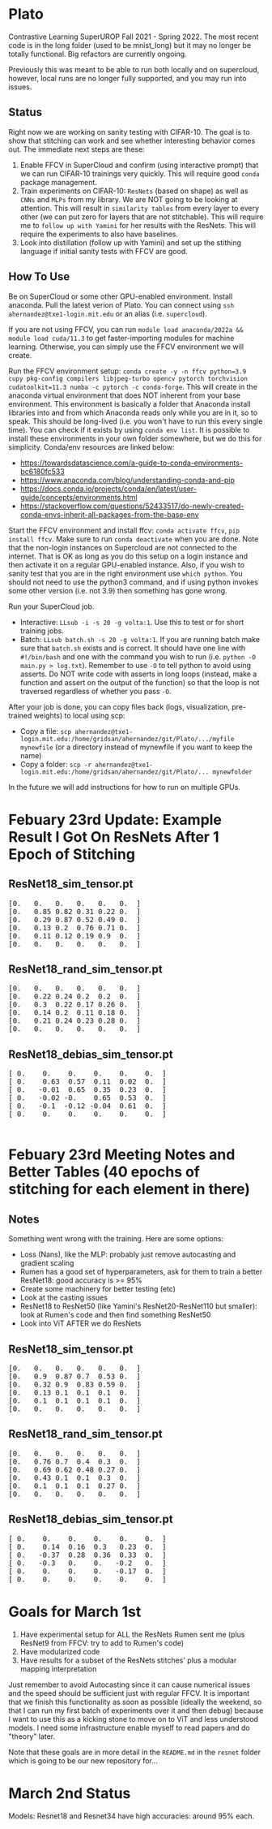 # Plato
Contrastive Learning SuperUROP Fall 2021 - Spring 2022. The most recent code is in the long folder (used to be mnist_long) but it may no longer be totally functional. Big refactors are currently ongoing.

Previously this was meant to be able to run both locally and on supercloud, however, local runs are no longer fully supported, and you may run into issues.

## Status
Right now we are working on sanity testing with CIFAR-10. The goal is to show that stitching can work and see whether interesting behavior comes out. The immediate next steps are these:
1. Enable FFCV in SuperCloud and confirm (using interactive prompt) that we can run CIFAR-10 trainings very quickly. This will require good `conda` package management.
2. Train experiments on CIFAR-10: `ResNets` (based on shape) as well as `CNNs` and `MLPs` from my library. We are NOT going to be looking at attention. This will result in `similarity tables` from every layer to every other (we can put zero for layers that are not stitchable). This will require me to `follow up with Yamini` for her results with the ResNets. This will require the experiments to also have baselines.
3. Look into distillation (follow up with Yamini) and set up the stithing language if initial sanity tests with FFCV are good.

## How To Use
Be on SuperCloud or some other GPU-enabled environment. Install anaconda. Pull the latest verion of Plato. You can connect using `ssh ahernandez@txe1-login.mit.edu` or an alias (i.e. `supercloud`).

If you are not using FFCV, you can run `module load anaconda/2022a && module load cuda/11.3` to get faster-importing modules for machine learning. Otherwise, you can simply use the FFCV environment we will create.

Run the FFCV environment setup: `conda create -y -n ffcv python=3.9 cupy pkg-config compilers libjpeg-turbo opencv pytorch torchvision cudatoolkit=11.3 numba -c pytorch -c conda-forge`. This will create in the anaconda virtual environment that does NOT inherent from your base environment. This environment is basically a folder that Anaconda install libraries into and from which Anaconda reads only while you are in it, so to speak. This should be long-lived (i.e. you won't have to run this every single time). You can check if it exists by using `conda env list`. It is possible to install these environments in your own folder somewhere, but we do this for simplicity. Conda/env resources are linked below:
- https://towardsdatascience.com/a-guide-to-conda-environments-bc6180fc533
- https://www.anaconda.com/blog/understanding-conda-and-pip
- https://docs.conda.io/projects/conda/en/latest/user-guide/concepts/environments.html
- https://stackoverflow.com/questions/52433517/do-newly-created-conda-envs-inherit-all-packages-from-the-base-env

Start the FFCV environment and install ffcv: `conda activate ffcv`, `pip install ffcv`. Make sure to run `conda deactivate` when you are done. Note that the non-login instances on Supercloud are not connected to the internet. That is OK as long as you do this setup on a login instance and then activate it on a regular GPU-enabled instance. Also, if you wish to sanity test that you are in the right environment use `which python`. You should not need to use the python3 command, and if using python invokes some other version (i.e. not 3.9) then something has gone wrong.

Run your SuperCloud job.
- Interactive: `LLsub -i -s 20 -g volta:1`. Use this to test or for short training jobs.
- Batch: `LLsub batch.sh -s 20 -g volta:1`. If you are running batch make sure that `batch.sh` exists and is correct. It should have one line with `#!/bin/bash` and one with the command you wish to run (i.e. `python -O main.py > log.txt`). Remember to use `-O` to tell python to avoid using asserts. Do NOT write code with asserts in long loops (instead, make a function and assert on the output of the function) so that the loop is not traversed regardless of whether you pass `-O`.

After your job is done, you can copy files back (logs, visualization, pre-trained weights) to local using scp:
- Copy a file: `scp ahernandez@txe1-login.mit.edu:/home/gridsan/ahernandez/git/Plato/.../myfile mynewfile` (or a directory instead of mynewfile if you want to keep the name)
- Copy a folder: `scp -r ahernandez@txe1-login.mit.edu:/home/gridsan/ahernandez/git/Plato/... mynewfolder`

In the future we will add instructions for how to run on multiple GPUs.

# Febuary 23rd Update: Example Result I Got On ResNets After 1 Epoch of Stitching

## ResNet18_sim_tensor.pt
<pre>
[0.   0.   0.   0.   0.   0.  ]
[0.   0.85 0.82 0.31 0.22 0.  ]
[0.   0.29 0.87 0.52 0.49 0.  ]
[0.   0.13 0.2  0.76 0.71 0.  ]
[0.   0.11 0.12 0.19 0.9  0.  ]
[0.   0.   0.   0.   0.   0.  ]
</pre>
## ResNet18_rand_sim_tensor.pt
<pre>
[0.   0.   0.   0.   0.   0.  ]
[0.   0.22 0.24 0.2  0.2  0.  ]
[0.   0.3  0.22 0.17 0.26 0.  ]
[0.   0.14 0.2  0.11 0.18 0.  ]
[0.   0.21 0.24 0.23 0.28 0.  ]
[0.   0.   0.   0.   0.   0.  ]
</pre>
## ResNet18_debias_sim_tensor.pt
<pre>
[ 0.    0.    0.    0.    0.    0.  ]
[ 0.    0.63  0.57  0.11  0.02  0.  ]
[ 0.   -0.01  0.65  0.35  0.23  0.  ]
[ 0.   -0.02 -0.    0.65  0.53  0.  ]
[ 0.   -0.1  -0.12 -0.04  0.61  0.  ]
[ 0.    0.    0.    0.    0.    0.  ]
 </pre>

# Febuary 23rd Meeting Notes and Better Tables (40 epochs of stitching for each element in there)
## Notes
Something went wrong with the training. Here are some options:
- Loss (Nans), like the MLP: probably just remove autocasting and gradient scaling
- Rumen has a good set of hyperparameters, ask for them to train a better ResNet18: good accuracy is >= 95%
- Create some machinery for better testing (etc)
- Look at the casting issues
- ResNet18 to ResNet50 (like Yamini's ResNet20-ResNet110 but smaller): look at Rumen's code and then find something ResNet50
- Look into ViT AFTER we do ResNets

## ResNet18_sim_tensor.pt
<pre>
[0.   0.   0.   0.   0.   0.  ]
[0.   0.9  0.87 0.7  0.53 0.  ]
[0.   0.32 0.9  0.83 0.59 0.  ]
[0.   0.13 0.1  0.1  0.1  0.  ]
[0.   0.1  0.1  0.1  0.1  0.  ]
[0.   0.   0.   0.   0.   0.  ]
</pre>

## ResNet18_rand_sim_tensor.pt
<pre>
[0.   0.   0.   0.   0.   0.  ]
[0.   0.76 0.7  0.4  0.3  0.  ]
[0.   0.69 0.62 0.48 0.27 0.  ]
[0.   0.43 0.1  0.1  0.3  0.  ]
[0.   0.1  0.1  0.1  0.27 0.  ]
[0.   0.   0.   0.   0.   0.  ]
</pre>

## ResNet18_debias_sim_tensor.pt
<pre>
[ 0.    0.    0.    0.    0.    0.  ]
[ 0.    0.14  0.16  0.3   0.23  0.  ]
[ 0.   -0.37  0.28  0.36  0.33  0.  ]
[ 0.   -0.3   0.    0.   -0.2   0.  ]
[ 0.    0.    0.    0.   -0.17  0.  ]
[ 0.    0.    0.    0.    0.    0.  ]
</pre>

# Goals for March 1st
1. Have experimental setup for ALL the ResNets Rumen sent me (plus ResNet9 from FFCV: try to add to Rumen's code)
2. Have modularized code
3. Have results for a subset of the ResNets stitches' plus a modular mapping interpretation

Just remember to avoid Autocasting since it can cause numerical issues and the speed should be sufficient just with regular FFCV. It is important that we finish this functionality as soon as possible (ideally the weekend, so that I can run my first batch of experiments over it and then debug) because I want to use this as a kicking stone to move on to ViT and less understood models. I need some infrastructure enable myself to read papers and do "theory" later.

Note that these goals are in more detail in the `README.md` in the `resnet` folder which is going to be our new repository for...

# March 2nd Status

Models: Resnet18 and Resnet34 have high accuracies: around 95% each.